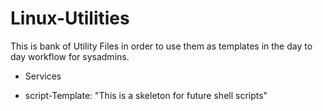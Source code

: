 # Linux-Utilities

This is bank of Utility Files in order to use them as templates in the day to day workflow for sysadmins.

 - Services

 - script-Template: "This is a skeleton for future shell scripts"
